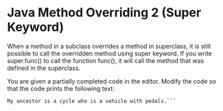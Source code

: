 # Java Method Overriding 2 (Super Keyword)
When a method in a subclass overrides a method in superclass, it is still possible to call the overridden method using super keyword. If you write super.func() to call the function func(), it will call the method that was defined in the superclass.

You are given a partially completed code in the editor. Modify the code so that the code prints the following text:

```Hello I am a motorcycle, I am a cycle with an engine.
My ancestor is a cycle who is a vehicle with pedals.```
